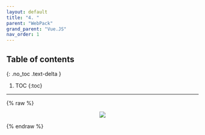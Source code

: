 ```yaml
---
layout: default
title: "4. "
parent: "WebPack"
grand_parent: "Vue.JS"
nav_order: 1
---
```


## Table of contents
{: .no_toc .text-delta }

1. TOC
{:toc}

---

{% raw %}


<p align="center">
  <img src="https://taehyungs-programming-blog.github.io/blog/assets/images/vuejs/3.WebPack/3.WebPack-4-1.png"/>
</p>

{% endraw %}